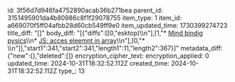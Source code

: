 id: 3f56d7d946fa4752890acab36b271bea
parent_id: 3151495901da4b80986c8f1f29078755
item_type: 1
item_id: a669070f5ff04afbb28d60cb549ff9e0
item_updated_time: 1730399274723
title_diff: "[]"
body_diff: "[{\"diffs\":[[0,\"esktop)\\\n\"],[1,\"* [Mind bindig pysics](https://www.linkedin.com/posts/playful-physics_physics-the-infinite-journey-of-awe-and-ugcPost-7257643786879606785-NQy6?utm_source=share&utm_medium=member_desktop)\\\n* [JS: acces eleemnt in array](https://www.linkedin.com/posts/rammcodes_html-css-javascript-ugcPost-7257481198757683201-ULji?utm_source=share&utm_medium=member_desktop)\\\n\"],[0,\"* \\\n\"]],\"start1\":341,\"start2\":341,\"length1\":11,\"length2\":367}]"
metadata_diff: {"new":{},"deleted":[]}
encryption_cipher_text: 
encryption_applied: 0
updated_time: 2024-10-31T18:32:52.112Z
created_time: 2024-10-31T18:32:52.112Z
type_: 13